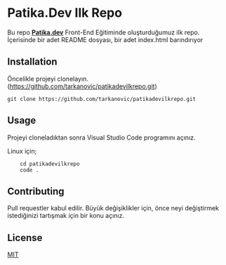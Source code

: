 # Patika.Dev Ilk Repo

Bu repo [**Patika.dev**](https://patika.dev) Front-End Eğitiminde oluşturduğumuz ilk repo. İçerisinde bir adet README dosyası, bir adet index.html barındırıyor

## Installation

Öncelikle projeyi clonelayın. (https://github.com/tarkanovic/patikadevilkrepo.git)

`
     git clone https://github.com/tarkanovic/patikadevilkrepo.git
`


## Usage

Projeyi cloneladıktan sonra Visual Studio Code programını açınız.

Linux için;

```
    cd patikadevilkrepo
    code .
```


## Contributing

Pull requestler kabul edilir. Büyük değişiklikler için, önce neyi değiştirmek istediğinizi tartışmak için bir konu açınız.


## License

[MIT](https://choosealicense.com/)